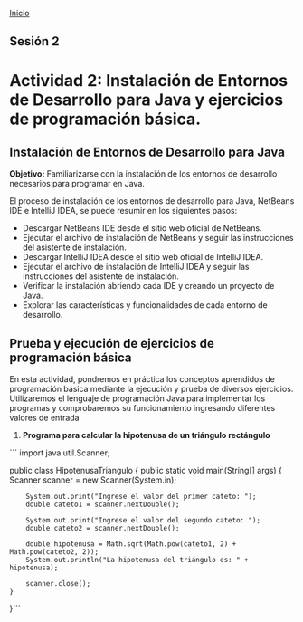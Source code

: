 <!-- No borrar o modificar -->
[Inicio](./index.md)

## Sesión 2


<!-- Su documentación aquí -->

# **Actividad 2: Instalación de Entornos de Desarrollo para Java y ejercicios de programación básica.**

## Instalación de Entornos de Desarrollo para Java

**Objetivo:** Familiarizarse con la instalación de los entornos de desarrollo necesarios para programar en Java.

El proceso de instalación de los entornos de desarrollo para Java, NetBeans IDE e IntelliJ IDEA, se puede resumir en los siguientes pasos:

- Descargar NetBeans IDE desde el sitio web oficial de NetBeans.
- Ejecutar el archivo de instalación de NetBeans y seguir las instrucciones del asistente de instalación.
- Descargar IntelliJ IDEA desde el sitio web oficial de IntelliJ IDEA.
- Ejecutar el archivo de instalación de IntelliJ IDEA y seguir las instrucciones del asistente de instalación.
- Verificar la instalación abriendo cada IDE y creando un proyecto de Java.
- Explorar las características y funcionalidades de cada entorno de desarrollo.

## Prueba y ejecución de ejercicios de programación básica

En esta actividad, pondremos en práctica los conceptos aprendidos de programación básica mediante la ejecución y prueba de diversos ejercicios. Utilizaremos el lenguaje de programación Java para implementar los programas y comprobaremos su funcionamiento ingresando diferentes valores de entrada

1. **Programa para calcular la hipotenusa de un triángulo rectángulo**

´´´  import java.util.Scanner;

public class HipotenusaTriangulo {
    public static void main(String[] args) {
        Scanner scanner = new Scanner(System.in);

        System.out.print("Ingrese el valor del primer cateto: ");
        double cateto1 = scanner.nextDouble();

        System.out.print("Ingrese el valor del segundo cateto: ");
        double cateto2 = scanner.nextDouble();

        double hipotenusa = Math.sqrt(Math.pow(cateto1, 2) + Math.pow(cateto2, 2));
        System.out.println("La hipotenusa del triángulo es: " + hipotenusa);

        scanner.close();
    }
}´´´




